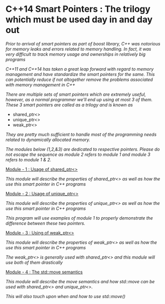 # C++14 Smart Pointers : The trilogy which must be used day in and day out

*Prior to arrival of smart pointers as part of boost library, C++ was notorious for memory leaks and errors related to memory handling. In fact, it was very difficult to track memory usage and ownerships in relatively big programs*

*C++11 and C++14 has taken a great leap forward with regard to memory management and have standardize the smart pointers for the same. This can potentially reduce if not altogether remove the problems associated with memory management in C++*

*There are multiple sets of smart pointers which are extremely useful, however, as a normal programmer we'll end up using at most 3 of them. These 3 smart pointers are called as a trilogy and is known as*

* shared_ptr<>
* unique_ptr<>
* weak_ptr<>

*They are pretty much sufficient to handle most of the programming needs related to dynamically allocated memory.*

*The modules below (1,2,&3) are dedicated to respective pointers. Please do not escape the sequence as module 2 refers to module 1 and module 3 refers to module 1 & 2.*

[Module - 1 : Usage of shared_ptr<>](https://github.com/9lean/CplusPlus_SmartPointer/tree/master/Module1_shared_ptr)

*This module will describe the properties of shared_ptr<> as well as how the use this smart pointer in C++ programs*

[Module - 2 : Usage of unique_ptr<>](https://github.com/9lean/CplusPlus_SmartPointer/tree/master/Module2_unique_ptr)

*This module will describe the properties of unique_ptr<> as well as how the use this smart pointer in C++ programs*

*This program will use examples of module 1 to properly demonstrate the difference between these two pointers.*

[Module - 3 : Using of weak_ptr<>](https://github.com/9lean/CplusPlus_SmartPointer/tree/master/Module3_weak_ptr)

*This module will describe the properties of weak_ptr<> as well as how the use this smart pointer in C++ programs*

*The weak_ptr<> is generally used with shared_ptr<> and this module will use both of them drastically*

[Module - 4 : The std::move semantics](https://github.com/9lean/CplusPlus_SmartPointer/tree/master/Module4_move_semantics)

*This module will describe the move semantics and how std::move can be used with shared_ptr<> and unique_ptr<>.*

*This will also touch upon when and how to use std::move()*

